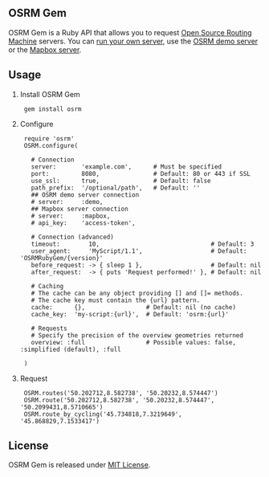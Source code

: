 ## OSRM Gem

OSRM Gem is a Ruby API that allows you to request [Open Source Routing Machine](http://project-osrm.org/) servers.
You can [run your own server](https://github.com/Project-OSRM/osrm-backend/wiki), use the [OSRM demo server](https://github.com/Project-OSRM/osrm-backend/wiki/Demo-server) or the [Mapbox server](https://www.mapbox.com/developers/).

## Usage

1. Install OSRM Gem

        gem install osrm

2. Configure

        require 'osrm'
        OSRM.configure(

          # Connection
          server:       'example.com',      # Must be specified
          port:         8080,               # Default: 80 or 443 if SSL
          use_ssl:      true,               # Default: false
          path_prefix:  '/optional/path',   # Default: ''
          ## OSRM demo server connection
          # server:     :demo,
          ## Mapbox server connection
          # server:     :mapbox,
          # api_key:    'access-token',

          # Connection (advanced)
          timeout:        10,                               # Default: 3
          user_agent:     'MyScript/1.1',                   # Default: 'OSRMRubyGem/{version}'
          before_request: -> { sleep 1 },                   # Default: nil
          after_request:  -> { puts 'Request performed!' }, # Default: nil

          # Caching
          # The cache can be any object providing [] and []= methods.
          # The cache key must contain the {url} pattern.
          cache:      {},                 # Default: nil (no cache)
          cache_key:  'my-script:{url}',  # Default: 'osrm:{url}'

          # Requests
          # Specify the precision of the overview geometries returned
          overview: :full                 # Possible values: false, :simplified (default), :full

        )

3. Request

        OSRM.routes('50.202712,8.582738', '50.20232,8.574447')
        OSRM.route('50.202712,8.582738', '50.20232,8.574447', '50.2099431,8.5710665')
        OSRM.route_by_cycling('45.734818,7.3219649', '45.868829,7.1533417')

## License

OSRM Gem is released under [MIT License](https://opensource.org/licenses/MIT).
